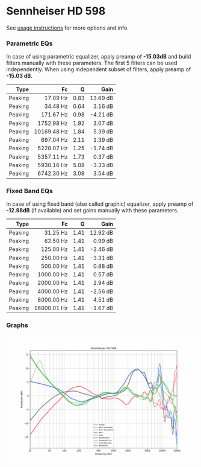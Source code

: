 # Sennheiser HD 598
See [usage instructions](https://github.com/jaakkopasanen/AutoEq#usage) for more options and info.

### Parametric EQs
In case of using parametric equalizer, apply preamp of **-15.03dB** and build filters manually
with these parameters. The first 5 filters can be used independently.
When using independent subset of filters, apply preamp of **-15.03 dB**.

| Type    | Fc          |    Q | Gain     |
|--------:|------------:|-----:|---------:|
| Peaking | 17.09 Hz    | 0.83 | 13.69 dB |
| Peaking | 34.48 Hz    | 0.64 | 3.16 dB  |
| Peaking | 171.67 Hz   | 0.98 | -4.21 dB |
| Peaking | 1752.98 Hz  | 1.92 | 3.07 dB  |
| Peaking | 10169.48 Hz | 1.84 | 5.39 dB  |
| Peaking | 697.04 Hz   | 2.11 | 1.39 dB  |
| Peaking | 5228.07 Hz  | 1.25 | -1.74 dB |
| Peaking | 5357.11 Hz  | 1.73 | 0.37 dB  |
| Peaking | 5930.16 Hz  | 5.08 | -3.33 dB |
| Peaking | 6742.30 Hz  | 3.09 | 3.54 dB  |

### Fixed Band EQs
In case of using fixed band (also called graphic) equalizer, apply preamp of **-12.98dB**
(if available) and set gains manually with these parameters.

| Type    | Fc          |    Q | Gain     |
|--------:|------------:|-----:|---------:|
| Peaking | 31.25 Hz    | 1.41 | 12.92 dB |
| Peaking | 62.50 Hz    | 1.41 | 0.99 dB  |
| Peaking | 125.00 Hz   | 1.41 | -2.46 dB |
| Peaking | 250.00 Hz   | 1.41 | -3.31 dB |
| Peaking | 500.00 Hz   | 1.41 | 0.88 dB  |
| Peaking | 1000.00 Hz  | 1.41 | 0.57 dB  |
| Peaking | 2000.00 Hz  | 1.41 | 2.94 dB  |
| Peaking | 4000.00 Hz  | 1.41 | -2.56 dB |
| Peaking | 8000.00 Hz  | 1.41 | 4.51 dB  |
| Peaking | 16000.01 Hz | 1.41 | -1.67 dB |

### Graphs
![](./Sennheiser%20HD%20598.png)
